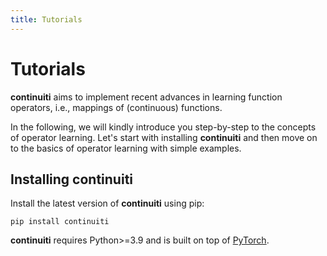 ```yaml
---
title: Tutorials
---
```


# Tutorials

**continuiti** aims to implement recent advances in learning function operators,
i.e., mappings of (continuous) functions.

In the following, we will kindly introduce you step-by-step to the concepts of
operator learning. Let's start with installing **continuiti** and then move on
to the basics of operator learning with simple examples.

## Installing continuiti

Install the latest version of **continuiti** using pip:
```
pip install continuiti
```

**continuiti** requires Python>=3.9 and is built on top of
[PyTorch](https://pytorch.org/).
